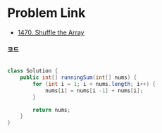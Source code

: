 # Problem Link
- [1470. Shuffle the Array](https://leetcode.com/problems/shuffle-the-array/)

#### 코드

```java

class Solution {
    public int[] runningSum(int[] nums) {
        for (int i = 1; i < nums.length; i++) {
            nums[i] = nums[i -1] + nums[i];
        }

        return nums;
    }
}

```
